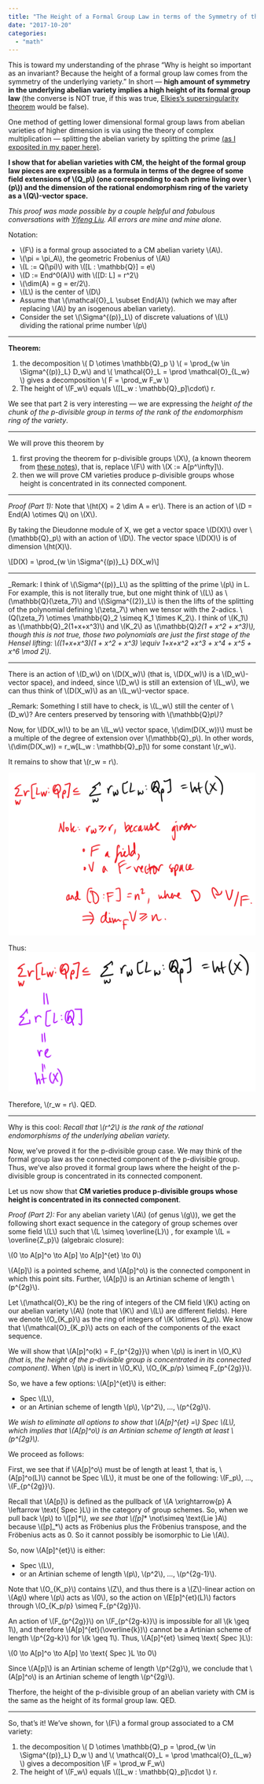 ```yaml
---
title: "The Height of a Formal Group Law in terms of the Symmetry of the Underlying CM Abelian Variety"
date: "2017-10-20"
categories: 
  - "math"
---
```

This is toward my understanding of the phrase “Why is height so important as an invariant? Because the height of a formal group law comes from the symmetry of the underlying variety.” In short — **high amount of symmetry in the underlying abelian variety implies a high height of its formal group law** (the converse is NOT true, if this was true, [Elkies’s supersingularity theorem](/a-question-on-primes) would be false).

One method of getting lower dimensional formal group laws from abelian varieties of higher dimension is via using the theory of complex multiplication — splitting the abelian variety by splitting the prime [(as I exposited in my paper here)](/every-height).

**I show that for abelian varieties with CM, the height of the formal group law pieces are expressible as a formula in terms of the degree of some field extensions of \\(Q_p\\) (one corresponding to each prime living over \\(p\\)) and the dimension of the rational endomorphism ring of the variety as a \\(Q\\)-vector space.**

_This proof was made possible by a couple helpful and fabulous conversations with [Yifeng Liu](https://sites.google.com/view/liuyifeng/home). All errors are mine and mine alone._

Notation:

- \\(F\\) is a formal group associated to a CM abelian variety \\(A\\).
- \\(\pi = \pi_A\\), the geometric Frobenius of \\(A\\)
- \\(L := Q(\pi)\\) with \\([L : \mathbb{Q}] = e\\)
- \\(D := End^0(A)\\) with \\([D: L] = r^2\\)
- \\(\dim(A) = g = er/2\\).
- \\(L\\) is the center of \\(D\\)
- Assume that \\(\mathcal{O}_L \subset End(A)\\) (which we may after replacing \\(A\\) by an isogenous abelian variety).
- Consider the set \\(\Sigma^{(p)}_L\\) of discrete valuations of \\(L\\) dividing the rational prime number \\(p\\)

* * *

**Theorem:**

1. the decomposition \\( D \otimes \mathbb{Q}_p \\) \\( = \prod\_{w \in \Sigma^{(p)}_L} D_w\\) and \\( \mathcal{O}\_L = \prod \mathcal{O}\_{L\_w} \\) gives a decomposition \\( F = \prod\_w F\_w \\)
2. The height of \\(F_w\\) equals \\([L_w : \mathbb{Q}_p]\cdot\\) r.

We see that part 2 is very interesting — we are expressing the _height of the chunk of the p-divisible group in terms of the rank of the endomorphism ring of the variety_.

* * *

We will prove this theorem by

1. first proving the theorem for p-divisible groups \\(X\\), (a known theorem from [these notes](https://www.math.columbia.edu/~dejong/seminar/CU-Seminar-AVff3.pdf)), that is, replace \\(F\\) with \\(X := A[p^\infty]\\).
2. then we will prove CM varieties produce p-divisible groups whose height is concentrated in its connected component.

* * *

_Proof (Part 1):_ Note that \\(ht(X) = 2 \dim A = er\\). There is an action of \\(D = End(A) \otimes Q\\) on \\(X\\).

By taking the Dieudonne module of X, we get a vector space \\(D(X)\\) over \\(\mathbb{Q}_p\\) with an action of \\(D\\). The vector space \\(D(X)\\) is of dimension \\(ht(X)\\).

\\[D(X) = \prod_{w \in \Sigma^{(p)}_L} D(X_w)\\]

* * *

_Remark: I think of \\(\Sigma^{(p)}_L\\) as the splitting of the prime \\(p\\) in L. For example, this is not literally true, but one might think of \\(L\\) as \\(\mathbb{Q}(\zeta_7)\\) and \\(\Sigma^{(2)}_L\\) is then the lifts of the splitting of the polynomial defining \\(\zeta_7\\) when we tensor with the 2-adics. \\(Q(\zeta_7) \otimes \mathbb{Q}_2 \simeq K_1 \times K_2\\). I think of \\(K_1\\) as \\(\mathbb{Q}_2(1+x+x^3)\\) and \\(K_2\\) as \\(\mathbb{Q}_2(1 + x^2 + x^3)\\), though this is not true, those two polynomials are just the first stage of the Hensel lifting: \\((1+x+x^3)(1 + x^2 + x^3) \equiv 1+x+x^2 +x^3 + x^4 + x^5 + x^6 \mod 2\\)._

* * *

There is an action of \\(D_w\\) on \\(D(X_w)\\) (that is, \\(D(X_w)\\) is a \\(D_w\\)-vector space), and indeed, since \\(D_w\\) is still an extension of \\(L_w\\), we can thus think of \\(D(X_w)\\) as an \\(L_w\\)-vector space.

_Remark: Something I still have to check, is \\(L_w\\) still the center of \\(D_w\\)? Are centers preserved by tensoring with \\(\mathbb{Q}_p\\)?_

Now, for \\(D(X_w)\\) to be an \\(L_w\\) vector space, \\(\dim(D(X_w))\\) must be a multiple of the degree of extension over \\(\mathbb{Q}_p\\). In other words, \\(\dim(D(X_w)) = r_w[L_w : \mathbb{Q}_p]\\) for some constant \\(r_w\\).

It remains to show that \\(r_w = r\\).

![](/images/wp-content/uploads/2017/10/image-8b.png)

Thus: ![](/images/wp-content/uploads/2017/10/image-7b.png)

Therefore, \\(r_w = r\\). QED.

* * *

Why is this cool: _Recall that \\(r^2\\) is the rank of the rational endomorphisms of the underlying abelian variety._

Now, we’ve proved it for the p-divisible group case. We may think of the formal group law as the connected component of the p-divisible group. Thus, we’ve also proved it formal group laws where the height of the p-divisible group is concentrated in its connected component.

Let us now show that **CM varieties produce p-divisible groups whose height is concentrated in its connected component**.

_Proof (Part 2):_ For any abelian variety \\(A\\) (of genus \\(g\\)), we get the following short exact sequence in the category of group schemes over some field \\(L\\) such that \\(L \simeq \overline{L}\\) , for example \\(L = \overline{Z_p}\\) (algebraic closure):

\\(0 \to A[p]^o \to A[p] \to A[p]^{et} \to 0\\)

\\(A[p]\\) is a pointed scheme, and \\(A[p]^o\\) is the connected component in which this point sits. Further, \\(A[p]\\) is an Artinian scheme of length \\(p^{2g}\\).

Let \\(\mathcal{O}\_K\\) be the ring of integers of the CM field \\(K\\) acting on our abelian variety \\(A\\) (note that \\(K\\) and \\(L\\) are different fields). Here we denote \\(O\_{K\_p}\\) as the ring of integers of \\(K \otimes Q_p\\). We know that \\(\mathcal{O}\_{K\_p}\\) acts on each of the components of the exact sequence.

We will show that \\(A[p]^o(k) = F_{p^{2g}}\\) when \\(p\\) is inert in \\(O_K\\) _(that is, the height of the p-divisible group is concentrated in its connected component)_. When \\(p\\) is inert in \\(O_K\\), \\(O_{K_p/p} \simeq F_{p^{2g}}\\).

So, we have a few options: \\(A[p]^{et}\\) is either:

- Spec \\(L\\),
- or an Artinian scheme of length \\(p\\), \\(p^2\\), …, \\(p^{2g}\\).

_We wish to eliminate all options to show that \\(A[p]^{et} =\\) Spec \\(L\\), which implies that \\(A[p]^o\\) is an Artinian scheme of length at least \\(p^{2g}\\)._

We proceed as follows:

First, we see that if \\(A[p]^o\\) must be of length at least 1, that is, \\(A[p]^o(L)\\) cannot be Spec \\(L\\), it must be one of the following: \\(F_p\\), …, \\(F_{p^{2g}}\\).

Recall that \\(A[p]\\) is defined as the pullback of \\(A \xrightarrow{p} A \leftarrow \text{ Spec }L\\) in the category of group schemes. So, when we pull back \\(p\\) to \\([p]_*\\), we see that \\([p]_* \not\simeq \text{Lie }A\\) because \\([p]_*\\) acts as Fröbenius plus the Fröbenius transpose, and the Fröbenius acts as 0. So it cannot possibly be isomorphic to Lie \\(A\\).

So, now \\(A[p]^{et}\\) is either:

- Spec \\(L\\),
- or an Artinian scheme of length \\(p\\), \\(p^2\\), …, \\(p^{2g-1}\\).

Note that \\(O_{K_p}\\) contains \\(Z\\), and thus there is a \\(Z\\)-linear action on \\(A[p](L)\\) where \\(p\\) acts as \\(0\\), so the action on \\(E[p]^{et}(L)\\) factors through \\(O_{K_p/p} \simeq F_{p^{2g}}\\).

An action of \\(F_{p^{2g}}\\) on \\(F_{p^{2g-k}}\\) is impossible for all \\(k \geq 1\\), and therefore \\(A[p]^{et}(\overline{k})\\) cannot be a Artinian scheme of length \\(p^{2g-k}\\) for \\(k \geq 1\\). Thus, \\(A[p]^{et} \simeq \text{ Spec }L\\):

\\(0 \to A[p]^o \to A[p] \to \text{ Spec }L \to 0\\)

Since \\(A[p]\\) is an Artinian scheme of length \\(p^{2g}\\), we conclude that \\(A[p]^o\\) is an Artinian scheme of length \\(p^{2g}\\).

Therfore, the height of the p-divisible group of an abelian variety with CM is the same as the height of its formal group law. QED.

* * *

So, that’s it! We’ve shown, for \\(F\\) a formal group associated to a CM variety:

1. the decomposition \\( D \otimes \mathbb{Q}\_p = \prod_{w \in \Sigma^{(p)}\_L} D_w \\) and \\( \mathcal{O}\_L = \prod \mathcal{O}\_{L\_w} \\) gives a decomposition \\(F = \prod_w F_w\\)
2. The height of \\(F_w\\) equals \\([L_w : \mathbb{Q}_p]\cdot \\) r.
